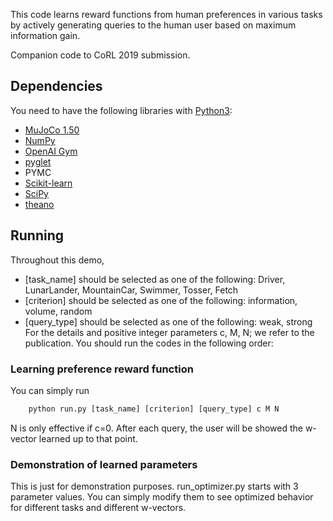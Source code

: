 This code learns reward functions from human preferences in various tasks by actively generating queries to the human user based on maximum information gain.

Companion code to CoRL 2019 submission.

## Dependencies
You need to have the following libraries with [Python3](http://www.python.org/downloads):
- [MuJoCo 1.50](http://www.mujoco.org/index.html)
- [NumPy](https://www.numpy.org/)
- [OpenAI Gym](https://gym.openai.com)
- [pyglet](https://bitbucket.org/pyglet/pyglet/wiki/Home)
- PYMC
- [Scikit-learn](https://scikit-learn.org)
- [SciPy](https://www.scipy.org/)
- [theano](http://deeplearning.net/software/theano/)

## Running
Throughout this demo,
- [task_name] should be selected as one of the following: Driver, LunarLander, MountainCar, Swimmer, Tosser, Fetch
- [criterion] should be selected as one of the following: information, volume, random
- [query_type] should be selected as one of the following: weak, strong
For the details and positive integer parameters c, M, N; we refer to the publication.
You should run the codes in the following order:

### Learning preference reward function
You can simply run
```python
	python run.py [task_name] [criterion] [query_type] c M N
```
N is only effective if c=0.
After each query, the user will be showed the w-vector learned up to that point.

### Demonstration of learned parameters
This is just for demonstration purposes. run_optimizer.py starts with 3 parameter values. You can simply modify them to see optimized behavior for different tasks and different w-vectors.
